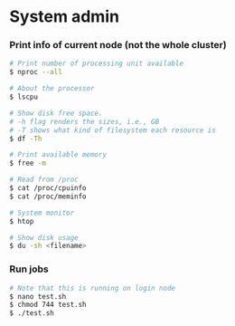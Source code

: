 # System admin

### Print info of current node (not the whole cluster)

```bash
# Print number of processing unit available
$ nproc --all

# About the processor
$ lscpu

# Show disk free space. 
# -h flag renders the sizes, i.e., GB
# -T shows what kind of filesystem each resource is
$ df -Th

# Print available memory
$ free -m

# Read from /proc
$ cat /proc/cpuinfo
$ cat /proc/meminfo

# System monitor
$ htop

# Show disk usage 
$ du -sh <filename>
```

### Run jobs

```bash
# Note that this is running on login node 
$ nano test.sh
$ chmod 744 test.sh
$ ./test.sh
```
